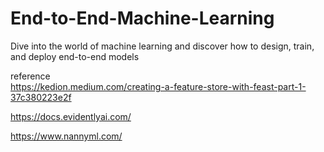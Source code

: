 # End-to-End-Machine-Learning
Dive into the world of machine learning and discover how to design, train, and deploy end-to-end models

reference  
https://kedion.medium.com/creating-a-feature-store-with-feast-part-1-37c380223e2f

https://docs.evidentlyai.com/

https://www.nannyml.com/


